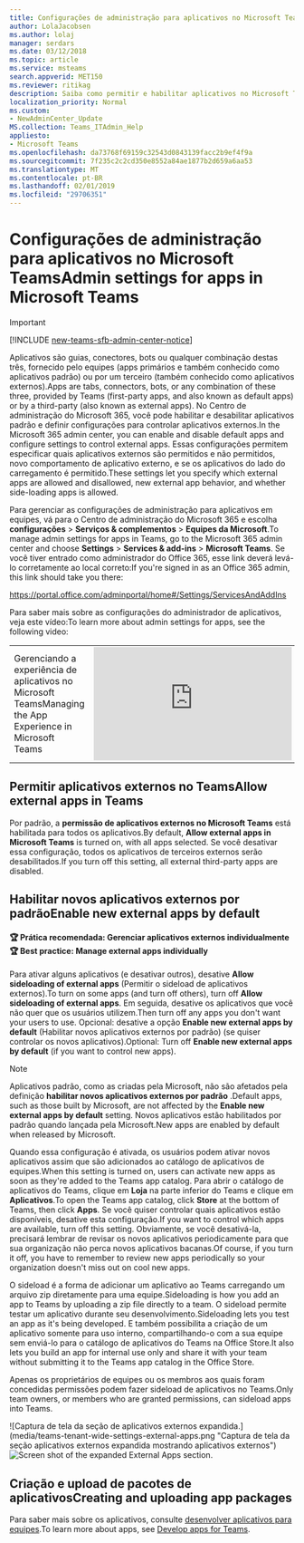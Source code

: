 ```yaml
---
title: Configurações de administração para aplicativos no Microsoft Teams
author: LolaJacobsen
ms.author: lolaj
manager: serdars
ms.date: 03/12/2018
ms.topic: article
ms.service: msteams
search.appverid: MET150
ms.reviewer: ritikag
description: Saiba como permitir e habilitar aplicativos no Microsoft Teams, incluindo o carregamento lateral de aplicativos externos.
localization_priority: Normal
ms.custom:
- NewAdminCenter_Update
MS.collection: Teams_ITAdmin_Help
appliesto:
- Microsoft Teams
ms.openlocfilehash: da73768f69159c32543d0843139facc2b9ef4f9a
ms.sourcegitcommit: 7f235c2c2cd350e8552a84ae1877b2d659a6aa53
ms.translationtype: MT
ms.contentlocale: pt-BR
ms.lasthandoff: 02/01/2019
ms.locfileid: "29706351"
---
```

<a name="admin-settings-for-apps-in-microsoft-teams"></a><span data-ttu-id="6f8d5-103">Configurações de administração para aplicativos no Microsoft Teams</span><span class="sxs-lookup"><span data-stu-id="6f8d5-103">Admin settings for apps in Microsoft Teams</span></span>
==========================================
> [!IMPORTANT]
> [!INCLUDE [new-teams-sfb-admin-center-notice](includes/new-teams-sfb-admin-center-notice.md)]

<span data-ttu-id="6f8d5-104">Aplicativos são guias, conectores, bots ou qualquer combinação destas três, fornecido pelo equipes (apps primários e também conhecido como aplicativos padrão) ou por um terceiro (também conhecido como aplicativos externos).</span><span class="sxs-lookup"><span data-stu-id="6f8d5-104">Apps are tabs, connectors, bots, or any combination of these three, provided by Teams (first-party apps, and also known as default apps) or by a third-party (also known as external apps).</span></span> <span data-ttu-id="6f8d5-105">No Centro de administração do Microsoft 365, você pode habilitar e desabilitar aplicativos padrão e definir configurações para controlar aplicativos externos.</span><span class="sxs-lookup"><span data-stu-id="6f8d5-105">In the Microsoft 365 admin center, you can enable and disable default apps and configure settings to control external apps.</span></span> <span data-ttu-id="6f8d5-106">Essas configurações permitem especificar quais aplicativos externos são permitidos e não permitidos, novo comportamento de aplicativo externo, e se os aplicativos do lado do carregamento é permitido.</span><span class="sxs-lookup"><span data-stu-id="6f8d5-106">These settings let you specify which external apps are allowed and disallowed, new external app behavior, and whether side-loading apps is allowed.</span></span>

 <span data-ttu-id="6f8d5-107">Para gerenciar as configurações de administração para aplicativos em equipes, vá para o Centro de administração do Microsoft 365 e escolha **configurações** > **Serviços & complementos** > **Equipes da Microsoft**.</span><span class="sxs-lookup"><span data-stu-id="6f8d5-107">To manage admin settings for apps in Teams, go to the Microsoft 365 admin center and choose **Settings** > **Services & add-ins** > **Microsoft Teams**.</span></span> <span data-ttu-id="6f8d5-108">Se você tiver entrado como administrador do Office 365, esse link deverá levá-lo corretamente ao local correto:</span><span class="sxs-lookup"><span data-stu-id="6f8d5-108">If you're signed in as an Office 365 admin, this link should take you there:</span></span>

https://portal.office.com/adminportal/home#/Settings/ServicesAndAddIns 

<span data-ttu-id="6f8d5-109">Para saber mais sobre as configurações do administrador de aplicativos, veja este vídeo:</span><span class="sxs-lookup"><span data-stu-id="6f8d5-109">To learn more about admin settings for apps, see the following video:</span></span> 
 
|  |  |
|---------|---------|
| <span data-ttu-id="6f8d5-110">Gerenciando a experiência de aplicativos no Microsoft Teams</span><span class="sxs-lookup"><span data-stu-id="6f8d5-110">Managing the App Experience in Microsoft Teams</span></span>   | <iframe width="350" height="200" src="https://www.youtube.com/embed/CHnpw1O7EgM" frameborder="0" allowfullscreen></iframe>     | 

## <a name="allow-external-apps-in-teams"></a><span data-ttu-id="6f8d5-111">Permitir aplicativos externos no Teams</span><span class="sxs-lookup"><span data-stu-id="6f8d5-111">Allow external apps in Teams</span></span>

<span data-ttu-id="6f8d5-112">Por padrão, a **permissão de aplicativos externos no Microsoft Teams** está habilitada para todos os aplicativos.</span><span class="sxs-lookup"><span data-stu-id="6f8d5-112">By default, **Allow external apps in Microsoft Teams** is turned on, with all apps selected.</span></span>  <span data-ttu-id="6f8d5-113">Se você desativar essa configuração, todos os aplicativos de terceiros externos serão desabilitados.</span><span class="sxs-lookup"><span data-stu-id="6f8d5-113">If you turn off this setting, all external third-party apps are disabled.</span></span> 

## <a name="enable-new-external-apps-by-default"></a><span data-ttu-id="6f8d5-114">Habilitar novos aplicativos externos por padrão</span><span class="sxs-lookup"><span data-stu-id="6f8d5-114">Enable new external apps by default</span></span>

#### <a name="trophy-best-practice-manage-external-apps-individually"></a><span data-ttu-id="6f8d5-115">:trophy: Prática recomendada: Gerenciar aplicativos externos individualmente</span><span class="sxs-lookup"><span data-stu-id="6f8d5-115">:trophy: Best practice: Manage external apps individually</span></span> 
 
<span data-ttu-id="6f8d5-116">Para ativar alguns aplicativos (e desativar outros), desative **Allow sideloading of external apps** (Permitir o sideload de aplicativos externos).</span><span class="sxs-lookup"><span data-stu-id="6f8d5-116">To turn on some apps (and turn off others), turn off **Allow sideloading of external apps**.</span></span> <span data-ttu-id="6f8d5-117">Em seguida, desative os aplicativos que você não quer que os usuários utilizem.</span><span class="sxs-lookup"><span data-stu-id="6f8d5-117">Then turn off any apps you don't want your users to use.</span></span> <span data-ttu-id="6f8d5-118">Opcional: desative a opção **Enable new external apps by default** (Habilitar novos aplicativos externos por padrão) (se quiser controlar os novos aplicativos).</span><span class="sxs-lookup"><span data-stu-id="6f8d5-118">Optional: Turn off **Enable new external apps by default** (if you want to control new apps).</span></span> 

> [!NOTE]
> <span data-ttu-id="6f8d5-119">Aplicativos padrão, como as criadas pela Microsoft, não são afetados pela definição **habilitar novos aplicativos externos por padrão** .</span><span class="sxs-lookup"><span data-stu-id="6f8d5-119">Default apps, such as those built by Microsoft, are not affected by the **Enable new external apps by default** setting.</span></span> <span data-ttu-id="6f8d5-120">Novos aplicativos estão habilitados por padrão quando lançada pela Microsoft.</span><span class="sxs-lookup"><span data-stu-id="6f8d5-120">New apps are enabled by default when released by Microsoft.</span></span>

<span data-ttu-id="6f8d5-121">Quando essa configuração é ativada, os usuários podem ativar novos aplicativos assim que são adicionados ao catálogo de aplicativos de equipes.</span><span class="sxs-lookup"><span data-stu-id="6f8d5-121">When this setting is turned on, users can activate new apps as soon as they're added to the Teams app catalog.</span></span> <span data-ttu-id="6f8d5-122">Para abrir o catálogo de aplicativos do Teams, clique em **Loja** na parte inferior do Teams e clique em **Aplicativos**.</span><span class="sxs-lookup"><span data-stu-id="6f8d5-122">To open the Teams app catalog, click **Store** at the bottom of Teams, then click **Apps**.</span></span> <span data-ttu-id="6f8d5-123">Se você quiser controlar quais aplicativos estão disponíveis, desative esta configuração.</span><span class="sxs-lookup"><span data-stu-id="6f8d5-123">If you want to control which apps are available, turn off this setting.</span></span> <span data-ttu-id="6f8d5-124">Obviamente, se você desativá-la, precisará lembrar de revisar os novos aplicativos periodicamente para que sua organização não perca novos aplicativos bacanas.</span><span class="sxs-lookup"><span data-stu-id="6f8d5-124">Of course, if you turn it off, you have to remember to review new apps periodically so your organization doesn't miss out on cool new apps.</span></span> 

<span data-ttu-id="6f8d5-125">O sideload é a forma de adicionar um aplicativo ao Teams carregando um arquivo zip diretamente para uma equipe.</span><span class="sxs-lookup"><span data-stu-id="6f8d5-125">Sideloading is how you add an app to Teams by uploading a zip file directly to a team.</span></span> <span data-ttu-id="6f8d5-126">O sideload permite testar um aplicativo durante seu desenvolvimento.</span><span class="sxs-lookup"><span data-stu-id="6f8d5-126">Sideloading lets you test an app as it's being developed.</span></span> <span data-ttu-id="6f8d5-127">E também possibilita a criação de um aplicativo somente para uso interno, compartilhando-o com a sua equipe sem enviá-lo para o catálogo de aplicativos do Teams na Office Store.</span><span class="sxs-lookup"><span data-stu-id="6f8d5-127">It also lets you build an app for internal use only and share it with your team without submitting it to the Teams app catalog in the Office Store.</span></span> 

<span data-ttu-id="6f8d5-128">Apenas os proprietários de equipes ou os membros aos quais foram concedidas permissões podem fazer sideload de aplicativos no Teams.</span><span class="sxs-lookup"><span data-stu-id="6f8d5-128">Only team owners, or members who are granted permissions, can sideload apps into Teams.</span></span>  

<span data-ttu-id="6f8d5-129">![Captura de tela da seção de aplicativos externos expandida.] (media/teams-tenant-wide-settings-external-apps.png "Captura de tela da seção aplicativos externos expandida mostrando aplicativos externos")</span><span class="sxs-lookup"><span data-stu-id="6f8d5-129">![Screen shot of the expanded External Apps section.](media/teams-tenant-wide-settings-external-apps.png "Screen shot of the expanded External Apps section showing external apps")</span></span>

## <a name="creating-and-uploading-app-packages"></a><span data-ttu-id="6f8d5-130">Criação e upload de pacotes de aplicativos</span><span class="sxs-lookup"><span data-stu-id="6f8d5-130">Creating and uploading app packages</span></span> 

<span data-ttu-id="6f8d5-131">Para saber mais sobre os aplicativos, consulte [desenvolver aplicativos para equipes](https://docs.microsoft.com/microsoftteams/platform/concepts/apps/apps-overview).</span><span class="sxs-lookup"><span data-stu-id="6f8d5-131">To learn more about apps, see [Develop apps for Teams](https://docs.microsoft.com/microsoftteams/platform/concepts/apps/apps-overview).</span></span> 



